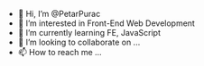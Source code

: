 - 👋 Hi, I’m @PetarPurac
- 👀 I’m interested in Front-End Web Development
- 🌱 I’m currently learning FE, JavaScript
- 💞️ I’m looking to collaborate on ...
- 📫 How to reach me ...

<!---
PetarPurac/PetarPurac is a ✨ special ✨ repository because its `README.md` (this file) appears on your GitHub profile.
You can click the Preview link to take a look at your changes.
--->

